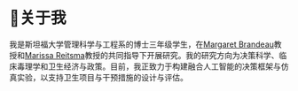 # 👋关于我

我是斯坦福大学管理科学与工程系的博士三年级学生，在[Margaret Brandeau](https://profiles.stanford.edu/margaret-brandeau)教授和[Marissa Reitsma](https://healthpolicy.fsi.stanford.edu/people/marissa-reitsma)教授的共同指导下开展研究。我的研究方向为决策科学、临床毒理学和卫生经济与政策。目前，我正致力于构建融合人工智能的决策框架与仿真实验，以支持卫生项目与干预措施的设计与评估。